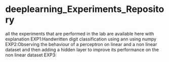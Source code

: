 # deeplearning_Experiments_Repository
all the experiments that are performed in the lab are available here with explanation
EXP1:Handwritten digit classification using ann using numpy
EXP2:Observing the behaviour of a perceptron on linear and a non linear dataset and then adding a hidden layer to improve its performance on the non linear dataset
EXP3:
